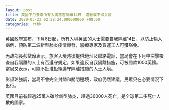```yaml
---
layout: post
title: 英國下月要求所有入境旅客隔離14日　違者或不得入境
date: 2020-05-23 02:28:24.000000000 +08:00
categories: rthk
---
```


英國政府宣布，下月8日起，所有入境英國的人士需要自我隔離14日，以防止輸入病例，預防第二波新型肺炎疫情爆發，醫療專家及貨運工人可獲豁免。

內政部長彭黛玲表示，旅客入境時須提供地址及聯絡電話，當局會在下月中突擊檢查自我隔離的人士有否遵守規定，如果違反自我隔離措施，可被罰款1000英鎊。當局又表示，可能不批准拒絕遵守隔離措施的人士入境。

彭黛玲強調，當局不會完全封關和關閉邊境，政府仍然建議，民眾只在必要情況下出行。

英國目前有超過25萬人確診新型肺炎，超過36000人死亡，是全球第二多死亡人數的國家。
